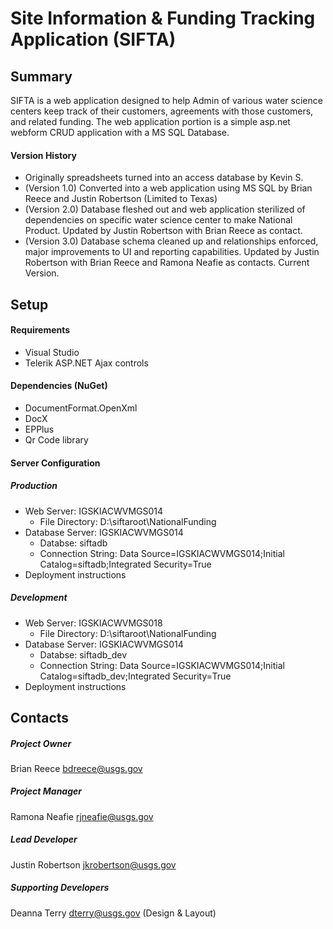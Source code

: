 # Site Information & Funding Tracking Application (SIFTA) #

## Summary ##

SIFTA is a web application designed to help Admin of various water science centers keep track of their customers, agreements with those customers, and related funding. The web application portion is a simple asp.net webform CRUD application with a MS SQL Database. 
#### Version History ####
* Originally spreadsheets turned into an access database by Kevin S.
* (Version 1.0) Converted into a web application using MS SQL by Brian Reece and Justin Robertson (Limited to Texas)
* (Version 2.0) Database fleshed out and web application sterilized of dependencies on specific water science center to make National Product. Updated by Justin Robertson with Brian Reece as contact.
* (Version 3.0) Database schema cleaned up and relationships enforced, major improvements to UI and reporting capabilities. Updated by Justin Robertson with Brian Reece and Ramona Neafie as contacts. Current Version. 

## Setup ##

#### Requirements ####
* Visual Studio
* Telerik ASP.NET Ajax controls
#### Dependencies (NuGet) ####
* DocumentFormat.OpenXml
* DocX
* EPPlus
* Qr Code library
#### Server Configuration ####
##### Production #####
* Web Server: IGSKIACWVMGS014
    * File Directory: D:\siftaroot\NationalFunding
* Database Server: IGSKIACWVMGS014
    * Databse: siftadb
    * Connection String: Data Source=IGSKIACWVMGS014;Initial Catalog=siftadb;Integrated Security=True
* Deployment instructions
##### Development #####
* Web Server: IGSKIACWVMGS018
    * File Directory: D:\siftaroot\NationalFunding
* Database Server: IGSKIACWVMGS014
    * Databse: siftadb_dev
    * Connection String: Data Source=IGSKIACWVMGS014;Initial Catalog=siftadb_dev;Integrated Security=True
* Deployment instructions

## Contacts ##
##### Project Owner #####
Brian Reece bdreece@usgs.gov
##### Project Manager #####
Ramona Neafie rjneafie@usgs.gov 
##### Lead Developer #####
Justin Robertson jkrobertson@usgs.gov
##### Supporting Developers #####
Deanna Terry dterry@usgs.gov (Design & Layout)